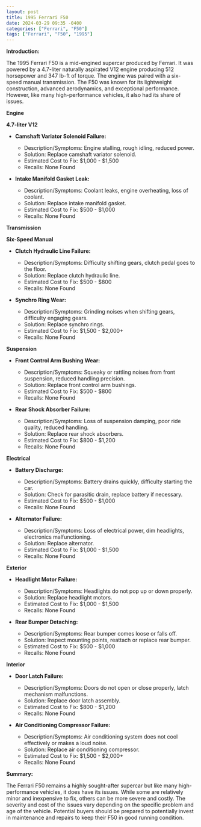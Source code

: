 ```yaml
---
layout: post
title: 1995 Ferrari F50
date: 2024-03-29 09:35 -0400
categories: ["Ferrari", "F50"]
tags: ["Ferrari", "F50", "1995"]
---
```

**Introduction:**

The 1995 Ferrari F50 is a mid-engined supercar produced by Ferrari. It was powered by a 4.7-liter naturally aspirated V12 engine producing 512 horsepower and 347 lb-ft of torque. The engine was paired with a six-speed manual transmission. The F50 was known for its lightweight construction, advanced aerodynamics, and exceptional performance. However, like many high-performance vehicles, it also had its share of issues.

**Engine**

**4.7-liter V12**

* **Camshaft Variator Solenoid Failure:**
    * Description/Symptoms: Engine stalling, rough idling, reduced power.
    * Solution: Replace camshaft variator solenoid.
    * Estimated Cost to Fix: $1,000 - $1,500
    * Recalls: None Found

* **Intake Manifold Gasket Leak:**
    * Description/Symptoms: Coolant leaks, engine overheating, loss of coolant.
    * Solution: Replace intake manifold gasket.
    * Estimated Cost to Fix: $500 - $1,000
    * Recalls: None Found

**Transmission**

**Six-Speed Manual**

* **Clutch Hydraulic Line Failure:**
    * Description/Symptoms: Difficulty shifting gears, clutch pedal goes to the floor.
    * Solution: Replace clutch hydraulic line.
    * Estimated Cost to Fix: $500 - $800
    * Recalls: None Found

* **Synchro Ring Wear:**
    * Description/Symptoms: Grinding noises when shifting gears, difficulty engaging gears.
    * Solution: Replace synchro rings.
    * Estimated Cost to Fix: $1,500 - $2,000+
    * Recalls: None Found

**Suspension**

* **Front Control Arm Bushing Wear:**
    * Description/Symptoms: Squeaky or rattling noises from front suspension, reduced handling precision.
    * Solution: Replace front control arm bushings.
    * Estimated Cost to Fix: $500 - $800
    * Recalls: None Found

* **Rear Shock Absorber Failure:**
    * Description/Symptoms: Loss of suspension damping, poor ride quality, reduced handling.
    * Solution: Replace rear shock absorbers.
    * Estimated Cost to Fix: $800 - $1,200
    * Recalls: None Found

**Electrical**

* **Battery Discharge:**
    * Description/Symptoms: Battery drains quickly, difficulty starting the car.
    * Solution: Check for parasitic drain, replace battery if necessary.
    * Estimated Cost to Fix: $500 - $1,000
    * Recalls: None Found

* **Alternator Failure:**
    * Description/Symptoms: Loss of electrical power, dim headlights, electronics malfunctioning.
    * Solution: Replace alternator.
    * Estimated Cost to Fix: $1,000 - $1,500
    * Recalls: None Found

**Exterior**

* **Headlight Motor Failure:**
    * Description/Symptoms: Headlights do not pop up or down properly.
    * Solution: Replace headlight motors.
    * Estimated Cost to Fix: $1,000 - $1,500
    * Recalls: None Found

* **Rear Bumper Detaching:**
    * Description/Symptoms: Rear bumper comes loose or falls off.
    * Solution: Inspect mounting points, reattach or replace rear bumper.
    * Estimated Cost to Fix: $500 - $1,000
    * Recalls: None Found

**Interior**

* **Door Latch Failure:**
    * Description/Symptoms: Doors do not open or close properly, latch mechanism malfunctions.
    * Solution: Replace door latch assembly.
    * Estimated Cost to Fix: $800 - $1,200
    * Recalls: None Found

* **Air Conditioning Compressor Failure:**
    * Description/Symptoms: Air conditioning system does not cool effectively or makes a loud noise.
    * Solution: Replace air conditioning compressor.
    * Estimated Cost to Fix: $1,500 - $2,000+
    * Recalls: None Found

**Summary:**

The Ferrari F50 remains a highly sought-after supercar but like many high-performance vehicles, it does have its issues. While some are relatively minor and inexpensive to fix, others can be more severe and costly. The severity and cost of the issues vary depending on the specific problem and age of the vehicle. Potential buyers should be prepared to potentially invest in maintenance and repairs to keep their F50 in good running condition.
